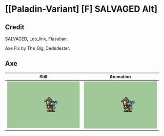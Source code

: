 # [\[Paladin-Variant\] \[F\] SALVAGED Alt]

## Credit

SALVAGED, Leo_link, Flasuban.

Axe Fix by The_Big_Dededester.

## Axe

| Still | Animation |
| :---: | :-------: |
| ![Axe still](./Axe_000.png) | ![Axe animation](./Axe.gif) |
